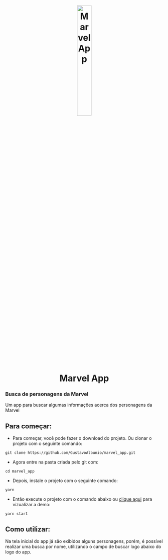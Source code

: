 <h1 align="center">
    <img alt="Marvel App" src="https://upload.wikimedia.org/wikipedia/commons/0/04/MarvelLogo.svg" width="30%" />
    <br>
    Marvel App
</h1>

### Busca de personagens da Marvel

Um app para buscar algumas informações acerca dos personagens da Marvel

## Para começar:

- Para começar, você pode fazer o download do projeto. Ou clonar o projeto com o seguinte comando:

`git clone https://github.com/GustavoAlbunio/marvel_app.git`

- Agora entre na pasta criada pelo git com:

`cd marvel_app`

- Depois, instale o projeto com o seguinte comando:

`yarn`

- Então execute o projeto com o comando abaixo ou [clique aqui](https://marvel-web.netlify.app/) para vizualizar a demo:

`yarn start`

## Como utilizar:

Na tela inicial do app já são exibidos alguns personagens, porém, é possível realizar uma busca por nome, utilizando o campo de buscar logo abaixo do logo do app.
